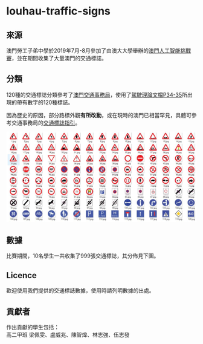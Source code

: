 # louhau-traffic-signs

## 來源
澳門勞工子弟中學於2019年7月-8月參加了由澳大大學舉辦的[澳門人工智能挑戰賽](http://conferences.cis.umac.mo/aichallenge/)，並在期間收集了大量澳門的交通標誌。

## 分類
120種的交通標誌分類參考了[澳門交通事務局](https://www.dsat.gov.mo/dsat/subpage.aspx?a_id=1443513216)，使用了[駕駛理論文檔P34-35](https://www.dsat.gov.mo/pdf/driving_test6/C_Fascicule1_TrafficSigns.pdf)所出現的帶有數字的120種標誌。

因為歷史的原因，部分路標外觀**有所改動**，或在現時的澳門已相當罕見，具體可參考交通事務局的[交通標誌指引](https://www.dsat.gov.mo/pdf/TrafficSignalHandBook_tc.pdf)。

![all traffic signs](./images/all_traffic_signs.jpg "澳門路標")

## 數據
比賽期間，10名學生一共收集了999張交通標誌，其分佈見下圖。

## Licence
歡迎使用我們提供的交通標誌數據，使用時請列明數據的出處。

## 貢獻者
作出貢獻的學生包括：  
高二甲班 梁佩雯、盧威兆、陳智煒、林志強、伍志發








